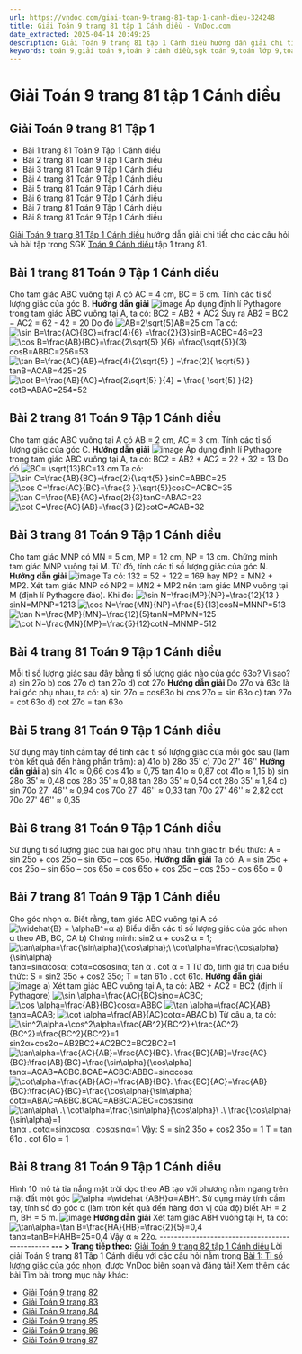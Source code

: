 ```yaml
---
url: https://vndoc.com/giai-toan-9-trang-81-tap-1-canh-dieu-324248
title: Giải Toán 9 trang 81 tập 1 Cánh diều - VnDoc.com
date_extracted: 2025-04-14 20:49:25
description: Giải Toán 9 trang 81 tập 1 Cánh diều hướng dẫn giải chi tiết các câu hỏi và bài tập trong SGK Toán 9 Cánh diều tập 1.
keywords: toán 9,giải toán 9,toán 9 cánh diều,sgk toán 9,toán lớp 9,toán lớp 9 cánh diều,sgk toán 9 cánh diều,toán 9 ctst,giải sgk toán 9 cánh diều,toán 9 cánh diều tập 1,giải bài tập toán 9 cánh diều,Toán 9 Bài 1 Tỉ số lượng giác của góc nhọn,Tỉ số lượng giác của góc nhọn,Giải Toán 9 Cánh diều tập 1 trang 51,Giải Toán 9 Cánh diều tập 1 trang 78,Giải Toán 9 Cánh diều tập 1 trang 79,Giải Toán 9 Cánh diều tập 1 trang 81,toán 9 trang 81,giải toán 9 trang 81,toán 9 trang 81 cánh diều
---
```


# Giải Toán 9 trang 81 tập 1 Cánh diều
## **Giải Toán 9 trang 81 Tập 1**
  * Bài 1 trang 81 Toán 9 Tập 1 Cánh diều
  * Bài 2 trang 81 Toán 9 Tập 1 Cánh diều
  * Bài 3 trang 81 Toán 9 Tập 1 Cánh diều
  * Bài 4 trang 81 Toán 9 Tập 1 Cánh diều
  * Bài 5 trang 81 Toán 9 Tập 1 Cánh diều
  * Bài 6 trang 81 Toán 9 Tập 1 Cánh diều
  * Bài 7 trang 81 Toán 9 Tập 1 Cánh diều
  * Bài 8 trang 81 Toán 9 Tập 1 Cánh diều

[Giải Toán 9 trang 81 Tập 1 Cánh diều](<https://vndoc.com/giai-toan-9-trang-81-tap-1-canh-dieu-324248>) hướng dẫn giải chi tiết cho các câu hỏi và bài tập trong SGK [Toán 9 Cánh diều](<https://vndoc.com/toan-9-canh-dieu>) tập 1 trang 81.
## **Bài 1 trang 81 Toán 9 Tập 1 Cánh diều**
Cho tam giác ABC vuông tại A có AC = 4 cm, BC = 6 cm. Tính các tỉ số lượng giác của góc B.
**Hướng dẫn giải**
![image](https://i.vdoc.vn/data/image/2024/07/14/638565495203459491.png)
Áp dụng định lí Pythagore trong tam giác ABC vuông tại A, ta có:
BC2 = AB2 \+ AC2
Suy ra AB2 = BC2 − AC2 = 62 \- 42 = 20
Do đó ![AB=2\\sqrt{5}](https://i.vdoc.vn/data/image/blank.png)AB=25 cm
Ta có: ![\\sin B=\\frac{AC}{BC}=\\frac{4}{6} =\\frac{2}{3}](https://i.vdoc.vn/data/image/blank.png)sin⁡B=ACBC=46=23
![\\cos B=\\frac{AB}{BC}=\\frac{2\\sqrt{5} }{6} =\\frac{\\sqrt{5}}{3}](https://i.vdoc.vn/data/image/blank.png)cos⁡B=ABBC=256=53
![\\tan B=\\frac{AC}{AB}=\\frac{4}{2\\sqrt{5} } =\\frac{2}{ \\sqrt{5} }](https://i.vdoc.vn/data/image/blank.png)tan⁡B=ACAB=425=25
![\\cot B=\\frac{AB}{AC}=\\frac{2\\sqrt{5} }{4} = \\frac{ \\sqrt{5} }{2}](https://i.vdoc.vn/data/image/blank.png)cot⁡B=ABAC=254=52
## **Bài 2 trang 81 Toán 9 Tập 1 Cánh diều**
Cho tam giác ABC vuông tại A có AB = 2 cm, AC = 3 cm. Tính các tỉ số lượng giác của góc C.
**Hướng dẫn giải**
![image](https://i.vdoc.vn/data/image/2024/07/14/638565495202834572.png)
Áp dụng định lí Pythagore trong tam giác ABC vuông tại A, ta có:
BC2 = AB2 \+ AC2 = 22 \+ 32 = 13
Do đó ![BC= \\sqrt{13}](https://i.vdoc.vn/data/image/blank.png)BC=13 cm
Ta có: ![\\sin C=\\frac{AB}{BC}=\\frac{2}{\\sqrt{5} }](https://i.vdoc.vn/data/image/blank.png)sin⁡C=ABBC=25
![\\cos C=\\frac{AC}{BC}=\\frac{3 }{\\sqrt{5}}](https://i.vdoc.vn/data/image/blank.png)cos⁡C=ACBC=35
![\\tan C=\\frac{AB}{AC}=\\frac{2}{3}](https://i.vdoc.vn/data/image/blank.png)tan⁡C=ABAC=23
![\\cot C=\\frac{AC}{AB}=\\frac{3 }{2}](https://i.vdoc.vn/data/image/blank.png)cot⁡C=ACAB=32
## **Bài 3 trang 81 Toán 9 Tập 1 Cánh diều**
Cho tam giác MNP có MN = 5 cm, MP = 12 cm, NP = 13 cm. Chứng minh tam giác MNP vuông tại M. Từ đó, tính các tỉ số lượng giác của góc N.
**Hướng dẫn giải**
![image](https://i.vdoc.vn/data/image/2024/07/14/638565495202053384.png)
Ta có: 132 = 52 \+ 122 = 169 hay NP2 = MN2 \+ MP2.
Xét tam giác MNP có NP2 = MN2 \+ MP2 nên tam giác MNP vuông tại M \(định lí Pythagore đảo\).
Khi đó: ![\\sin N=\\frac{MP}{NP}=\\frac{12}{13 }](https://i.vdoc.vn/data/image/blank.png)sin⁡N=MPNP=1213
![\\cos N=\\frac{MN}{NP}=\\frac{5}{13}](https://i.vdoc.vn/data/image/blank.png)cos⁡N=MNNP=513
![\\tan N=\\frac{MP}{MN}=\\frac{12}{5}](https://i.vdoc.vn/data/image/blank.png)tan⁡N=MPMN=125
![\\cot N=\\frac{MN}{MP}=\\frac{5}{12}](https://i.vdoc.vn/data/image/blank.png)cot⁡N=MNMP=512
## **Bài 4 trang 81 Toán 9 Tập 1 Cánh diều**
Mỗi tỉ số lượng giác sau đây bằng tỉ số lượng giác nào của góc 63o? Vì sao?
a\) sin 27o
b\) cos 27o
c\) tan 27o
d\) cot 27o
**Hướng dẫn giải**
Do 27o và 63o là hai góc phụ nhau, ta có:
a\) sin 27o = cos63o
b\) cos 27o = sin 63o
c\) tan 27o = cot 63o
d\) cot 27o = tan 63o
## **Bài 5 trang 81 Toán 9 Tập 1 Cánh diều**
Sử dụng máy tính cầm tay để tính các tỉ số lượng giác của mỗi góc sau \(làm tròn kết quả đến hàng phần trăm\):
a\) 41o
b\) 28o 35'
c\) 70o 27' 46''
**Hướng dẫn giải**
a\) sin 41o ≈ 0,66
cos 41o ≈ 0,75
tan 41o ≈ 0,87
cot 41o ≈ 1,15
b\) sin 28o 35' ≈ 0,48
cos 28o 35' ≈ 0,88
tan 28o 35' ≈ 0,54
cot 28o 35' ≈ 1,84
c\) sin 70o 27' 46'' ≈ 0,94
cos 70o 27' 46'' ≈ 0,33
tan 70o 27' 46'' ≈ 2,82
cot 70o 27' 46'' ≈ 0,35
## **Bài 6 trang 81 Toán 9 Tập 1 Cánh diều**
Sử dụng tỉ số lượng giác của hai góc phụ nhau, tính giác trị biểu thức:
A = sin 25o \+ cos 25o – sin 65o – cos 65o.
**Hướng dẫn giải**
Ta có: A = sin 25o \+ cos 25o – sin 65o – cos 65o
= cos 65o \+ cos 25o – cos 25o – cos 65o
= 0
## **Bài 7 trang 81 Toán 9 Tập 1 Cánh diều**
Cho góc nhọn α. Biết rằng, tam giác ABC vuông tại A có ![\\widehat{B} = \\alpha](https://i.vdoc.vn/data/image/blank.png)B^=α
a\) Biểu diễn các tỉ số lượng giác của góc nhọn α theo AB, BC, CA
b\) Chứng minh: sin2 α + cos2 α = 1; ![\\tan\\alpha=\\frac{\\sin\\alpha}{\\cos\\alpha};\\ \\cot\\alpha=\\frac{\\cos\\alpha}{\\sin\\alpha}](https://i.vdoc.vn/data/image/blank.png)tan⁡α=sin⁡αcos⁡α; cot⁡α=cos⁡αsin⁡α; tan α . cot α = 1
Từ đó, tính giá trị của biểu thức:
S = sin2 35o \+ cos2 35o; T = tan 61o . cot 61o.
**Hướng dẫn giải**
![image](https://i.vdoc.vn/data/image/2024/07/14/638565495201272196.png)
a\) Xét tam giác ABC vuông tại A, ta có:
AB2 \+ AC2 = BC2 \(định lí Pythagore\)
![\\sin \\alpha=\\frac{AC}{BC}](https://i.vdoc.vn/data/image/blank.png)sin⁡α=ACBC; ![\\cos \\alpha=\\frac{AB}{BC}](https://i.vdoc.vn/data/image/blank.png)cos⁡α=ABBC
![\\tan \\alpha=\\frac{AC}{AB}](https://i.vdoc.vn/data/image/blank.png)tan⁡α=ACAB; ![\\cot \\alpha=\\frac{AB}{AC}](https://i.vdoc.vn/data/image/blank.png)cot⁡α=ABAC
b\) Từ câu a, ta có:
![\\sin^2\\alpha+\\cos^2\\alpha=\\frac{AB^2}{BC^2}+\\frac{AC^2}{BC^2}=\\frac{BC^2}{BC^2}=1](https://i.vdoc.vn/data/image/blank.png)sin2⁡α+cos2⁡α=AB2BC2+AC2BC2=BC2BC2=1
![\\tan\\alpha=\\frac{AC}{AB}=\\frac{AC}{BC}. \\frac{BC}{AB}=\\frac{AC}{BC}:\\frac{AB}{BC}=\\frac{\\sin\\alpha}{\\cos\\alpha}](https://i.vdoc.vn/data/image/blank.png)tan⁡α=ACAB=ACBC.BCAB=ACBC:ABBC=sin⁡αcos⁡α
![\\cot\\alpha=\\frac{AB}{AC}=\\frac{AB}{BC}. \\frac{BC}{AC}=\\frac{AB}{BC}:\\frac{AC}{BC}=\\frac{\\cos\\alpha}{\\sin\\alpha}](https://i.vdoc.vn/data/image/blank.png)cot⁡α=ABAC=ABBC.BCAC=ABBC:ACBC=cos⁡αsin⁡α
![\\tan\\alpha\\ .\\ \\cot\\alpha=\\frac{\\sin\\alpha}{\\cos\\alpha}\\ .\\ \\frac{\\cos\\alpha}{\\sin\\alpha}=1](https://i.vdoc.vn/data/image/blank.png)tan⁡α . cot⁡α=sin⁡αcos⁡α . cos⁡αsin⁡α=1
Vậy: S = sin2 35o \+ cos2 35o = 1
T = tan 61o . cot 61o = 1
## **Bài 8 trang 81 Toán 9 Tập 1 Cánh diều**
Hình 10 mô tả tia nắng mặt trời dọc theo AB tạo với phương nằm ngang trên mặt đất một góc ![\\alpha =\\widehat {ABH}](https://i.vdoc.vn/data/image/blank.png)α=ABH^. Sử dụng máy tính cầm tay, tính số đo góc α \(làm tròn kết quả đến hàng đơn vị của độ\) biết AH = 2 m, BH = 5 m.
![image](https://i.vdoc.vn/data/image/2024/07/14/638565495200491018.png)
**Hướng dẫn giải**
Xét tam giác ABH vuông tại H, ta có:
![\\tan\\alpha=\\tan B=\\frac{HA}{HB}=\\frac{2}{5}=0,4](https://i.vdoc.vn/data/image/blank.png)tan⁡α=tan⁡B=HAHB=25=0,4
Vậy α ≈ 22o.
\-----------------------------------------------
**\--- > Trang tiếp theo:** [Giải Toán 9 trang 82 tập 1 Cánh diều](<https://vndoc.com/giai-toan-9-trang-82-tap-1-canh-dieu-324266>)
Lời giải Toán 9 trang 81 Tập 1 Cánh diều với các câu hỏi nằm trong [Bài 1: Tỉ số lượng giác của góc nhọn](<https://vndoc.com/toan-9-canh-dieu-bai-1-ti-so-luong-giac-cua-goc-nhon-321750>), được VnDoc biên soạn và đăng tải\!
Xem thêm các bài Tìm bài trong mục này khác:
  * [Giải Toán 9 trang 82](</giai-toan-9-trang-82-tap-1-canh-dieu-324266>)
  * [Giải Toán 9 trang 83](</giai-toan-9-trang-83-tap-1-canh-dieu-324268>)
  * [Giải Toán 9 trang 84](</giai-toan-9-trang-84-tap-1-canh-dieu-324270>)
  * [Giải Toán 9 trang 85](</giai-toan-9-trang-85-tap-1-canh-dieu-324271>)
  * [Giải Toán 9 trang 86](</giai-toan-9-trang-86-tap-1-canh-dieu-324273>)
  * [Giải Toán 9 trang 87](</giai-toan-9-trang-87-tap-1-canh-dieu-324274>)

